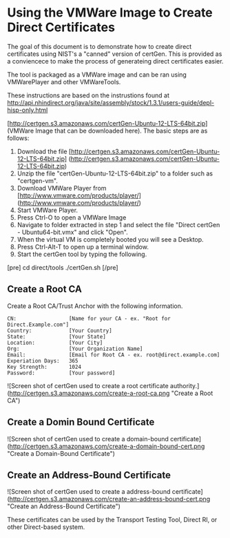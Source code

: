 Using the VMWare Image to Create Direct Certificates
====================================================

The goal of this document is to demonstrate how to create direct certificates
using NIST's a "canned" version of certGen. This is provided as a conviencece to
make the process of generateing direct certificates easier.

The tool is packaged as a VMWare image and can be ran using VMWarePlayer and
other VMWareTools.

These instructions are based on the instrustions found at
http://api.nhindirect.org/java/site/assembly/stock/1.3.1/users-guide/depl-hisp-only.html


[http://certgen.s3.amazonaws.com/certGen-Ubuntu-12-LTS-64bit.zip]
(VMWare Image that can be downloaded here). The basic steps are as follows:

1. Download the file [http://certgen.s3.amazonaws.com/certGen-Ubuntu-12-LTS-64bit.zip]
(http://certgen.s3.amazonaws.com/certGen-Ubuntu-12-LTS-64bit.zip)
1. Unzip the file "certGen-Ubuntu-12-LTS-64bit.zip" to a folder such as "certgen-vm".
2. Download VMWare Player from [http://www.vmware.com/products/player/]
(http://www.vmware.com/products/player/)
3. Start VMWare Player.
4. Press Ctrl-O to open a VMWare Image
5. Navigate to folder extracted in step 1 and select the file
"Direct certGen - Ubuntu64-bit.vmx" and click "Open".
6. When the virtual VM is completely booted you will see a Desktop.
7. Press Ctrl-Alt-T to open up a terminal window.
8. Start the certGen tool by typing the following.

[pre]
    cd direct/tools
    ./certGen.sh
[/pre]


Create a Root CA
----------------

Create a Root CA/Trust Anchor with the following information.



    CN:                 [Name for your CA - ex. "Root for Direct.Example.com"]
    Country:            [Your Country]
    State:              [Your State]
    Location:           [Your City]
    Org:                [Your Organization Name]
    Email:              [Email for Root CA - ex. root@direct.example.com]
    Experiation Days:   365
    Key Strength:       1024
    Password:           [Your password]

![Screen shot of certGen used to create a root certificate authority.]
(http://certgen.s3.amazonaws.com/create-a-root-ca.png
"Create a Root CA")



Create a Domin Bound Certificate
--------------------------------


![Screen shot of certGen used to create a domain-bound certificate]
(http://certgen.s3.amazonaws.com/create-a-domain-bound-cert.png
"Create a Domain-Bound Certificate")



Create an Address-Bound Certificate
-----------------------------------

![Screen shot of certGen used to create a address-bound certificate]
(http://certgen.s3.amazonaws.com/create-an-address-bound-cert.png
"Create an Address-Bound Certificate")


These certificates can be used by the Transport Testing Tool, Direct RI, or
other Direct-based system.

